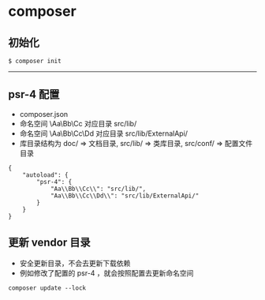 # composer

## 初始化
`$ composer init`

---

## psr-4 配置
* composer.json
* 命名空间 \Aa\Bb\Cc 对应目录 src/lib/
* 命名空间 \Aa\Bb\Cc\Dd 对应目录 src/lib/ExternalApi/
* 库目录结构为 doc/ => 文档目录, src/lib/ => 类库目录, src/conf/ => 配置文件目录
```
{
    "autoload": {
        "psr-4": {
            "Aa\\Bb\\Cc\\": "src/lib/",
            "Aa\\Bb\\Cc\\Dd\\": "src/lib/ExternalApi/"
        }
    }
}
```

## 更新 vendor 目录
* 安全更新目录，不会去更新下载依赖
* 例如修改了配置的 psr-4 ，就会按照配置去更新命名空间

`composer update --lock`